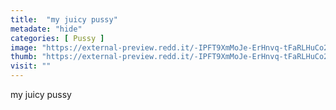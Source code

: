 ```yaml
---
title:  "my juicy pussy"
metadate: "hide"
categories: [ Pussy ]
image: "https://external-preview.redd.it/-IPFT9XmMoJe-ErHnvq-tFaRLHuCo2MzRqdu-xG3d6M.jpg?auto=webp&s=bbd8b0c7fb1dc59f8425a83fc05f42054b3da32c"
thumb: "https://external-preview.redd.it/-IPFT9XmMoJe-ErHnvq-tFaRLHuCo2MzRqdu-xG3d6M.jpg?width=1080&crop=smart&auto=webp&s=417f7e409317ac30dc8683b289ea99507fdc8fcb"
visit: ""
---
```

my juicy pussy
